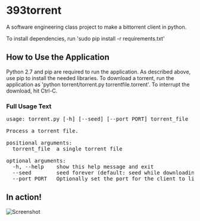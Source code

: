 # 393torrent
A software engineering class project to make a bittorrent client in python.

To install dependencies, run 'sudo pip install -r requirements.txt'

## How to Use the Application

Python 2.7 and pip are required to run the application. As described above, use pip to install the needed libraries. To download a torrent, run the application as 'python torrent/torrent.py torrentfile.torrent'. To interrupt the download, hit Ctrl-C.

### Full Usage Text

<pre>
usage: torrent.py [-h] [--seed] [--port PORT] torrent_file

Process a torrent file.

positional arguments:
  torrent_file  a single torrent file

optional arguments:
  -h, --help    show this help message and exit
  --seed        seed forever (default: seed while downloading)
  --port PORT   Optionally set the port for the client to listen o
</pre>

## In action!
![Screenshot](https://raw.github.com/danielkeller/393torrent/master/Screen.png)
